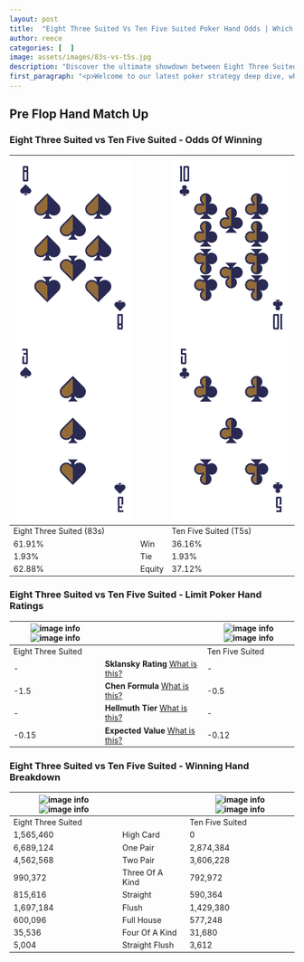 ```yaml
---
layout: post
title:  "Eight Three Suited Vs Ten Five Suited Poker Hand Odds | Which Is The Better Hand In Poker? A Complete Guide"
author: reece
categories: [  ]
image: assets/images/83s-vs-t5s.jpg
description: "Discover the ultimate showdown between Eight Three Suited and Ten Five Suited in poker! Uncover the odds, strategies, and scenarios where one hand triumphs over the other. Get ready to up your poker game with this thrilling analysis."
first_paragraph: "<p>Welcome to our latest poker strategy deep dive, where we're pitting two distinct hands against each other in a high-stakes showdown: Eight Three Suited vs Ten Five Suited.</p><p>In the dynamic world of poker, every decision counts, and knowing which hand holds the upper hand is key to your success at the table.</p><p>In this article, we'll dissect these two hands, explore the scenarios where one dominates the other, and equip you with the knowledge to make strategic choices that can tip the odds in your favor.</p><p>Get ready to unravel the intriguing dynamics of these poker hands and elevate your game to new heights.</p>"
---
```




[comment]: # (sp0)

## Pre Flop Hand Match Up

<div class="table hand-ratings" markdown="1"> 



### Eight Three Suited vs Ten Five Suited - Odds Of Winning


    
| ![image info](assets/images/hand1/8.png) ![image info](assets/images/hand1/3.png) |  | ![image info](assets/images/hand2/t.png) ![image info](assets/images/hand2/5.png) |
| -------- | -------- | -------- |
| Eight Three Suited (83s) |  | Ten Five Suited (T5s) |
| 61.91% | Win | 36.16% |
| 1.93% | Tie | 1.93% |
| 62.88% | Equity | 37.12% |




[comment]: # (sp1)



### Eight Three Suited vs Ten Five Suited - Limit Poker Hand Ratings


    
| ![image info](https://www.riverpairs.com/assets/images/hand1/8.png) ![image info](https://www.riverpairs.com/assets/images/hand1/3.png) |  | ![image info](https://www.riverpairs.com/assets/images/hand2/t.png) ![image info](https://www.riverpairs.com/assets/images/hand2/5.png) |
| -------- | -------- | -------- |
| Eight Three Suited |  | Ten Five Suited |
| - | **Sklansky Rating** [What is this?](/sklansky-rating-explained) | - |
| -1.5 | **Chen Formula** [What is this?](/chen-formula-explained) | -0.5 |
| - | **Hellmuth Tier** [What is this?](/Hellmuth-tier-explained) | - |
| -0.15 | **Expected Value** [What is this?](/expected-value-explained) | -0.12 |




[comment]: # (sp2)



### Eight Three Suited vs Ten Five Suited - Winning Hand Breakdown


    
| ![image info](https://www.riverpairs.com/assets/images/hand1/8.png) ![image info](https://www.riverpairs.com/assets/images/hand1/3.png) |  | ![image info](https://www.riverpairs.com/assets/images/hand2/t.png) ![image info](https://www.riverpairs.com/assets/images/hand2/5.png) |
| -------- | -------- | -------- |
| Eight Three Suited |  | Ten Five Suited |
| 1,565,460 | High Card | 0 |
| 6,689,124 | One Pair | 2,874,384 |
| 4,562,568 | Two Pair | 3,606,228 |
| 990,372 | Three Of A Kind | 792,972 |
| 815,616 | Straight | 590,364 |
| 1,697,184 | Flush | 1,429,380 |
| 600,096 | Full House | 577,248 |
| 35,536 | Four Of A Kind | 31,680 |
| 5,004 | Straight Flush | 3,612 |




[comment]: # (sp3)



</div>

[comment]: # (sp4)



[comment]: # (sp5)

